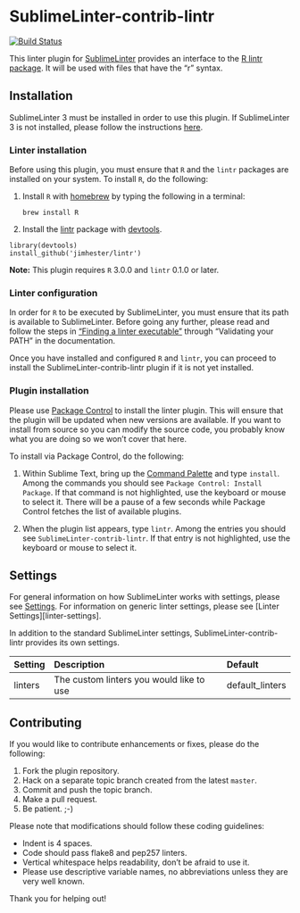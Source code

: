 SublimeLinter-contrib-lintr
================================

[![Build Status](https://travis-ci.org/jimhester/SublimeLinter-contrib-lintr.svg?branch=master)](https://travis-ci.org/jimhester/SublimeLinter-contrib-lintr)

This linter plugin for [SublimeLinter][docs] provides an interface to the [R lintr package](https://github.com/jimhester/lintr). It will be used with files that have the “r” syntax.

## Installation
SublimeLinter 3 must be installed in order to use this plugin. If SublimeLinter 3 is not installed, please follow the instructions [here][installation].

### Linter installation
Before using this plugin, you must ensure that `R` and the `lintr` packages are installed on your system. To install `R`, do the following:

1. Install `R` with [homebrew](https://github.com/Homebrew/homebrew) by typing the following in a terminal:
   ```
   brew install R
   ```
 2. Install the [lintr](https://github.com/jimhester/lintr) package with [devtools](https://github.com/hadley/devtools).
   ```
   library(devtools)
   install_github('jimhester/lintr')
   ```

**Note:** This plugin requires `R` 3.0.0 and `lintr` 0.1.0 or later.

### Linter configuration
In order for `R` to be executed by SublimeLinter, you must ensure that its path is available to SublimeLinter. Before going any further, please read and follow the steps in [“Finding a linter executable”](http://sublimelinter.readthedocs.org/en/latest/troubleshooting.html#finding-a-linter-executable) through “Validating your PATH” in the documentation.

Once you have installed and configured `R` and `lintr`, you can proceed to install the SublimeLinter-contrib-lintr plugin if it is not yet installed.

### Plugin installation
Please use [Package Control][pc] to install the linter plugin. This will ensure that the plugin will be updated when new versions are available. If you want to install from source so you can modify the source code, you probably know what you are doing so we won’t cover that here.

To install via Package Control, do the following:

1. Within Sublime Text, bring up the [Command Palette][cmd] and type `install`. Among the commands you should see `Package Control: Install Package`. If that command is not highlighted, use the keyboard or mouse to select it. There will be a pause of a few seconds while Package Control fetches the list of available plugins.

1. When the plugin list appears, type `lintr`. Among the entries you should see `SublimeLinter-contrib-lintr`. If that entry is not highlighted, use the keyboard or mouse to select it.

## Settings
For general information on how SublimeLinter works with settings, please see [Settings][settings]. For information on generic linter settings, please see [Linter Settings][linter-settings].

In addition to the standard SublimeLinter settings, SublimeLinter-contrib-lintr provides its own settings.

|Setting|Description|Default|
|:------|:----------|:------|
|linters|The custom linters you would like to use|default_linters|

## Contributing
If you would like to contribute enhancements or fixes, please do the following:

1. Fork the plugin repository.
1. Hack on a separate topic branch created from the latest `master`.
1. Commit and push the topic branch.
1. Make a pull request.
1. Be patient.  ;-)

Please note that modifications should follow these coding guidelines:

- Indent is 4 spaces.
- Code should pass flake8 and pep257 linters.
- Vertical whitespace helps readability, don’t be afraid to use it.
- Please use descriptive variable names, no abbreviations unless they are very well known.

Thank you for helping out!

[docs]: http://sublimelinter.readthedocs.org
[installation]: http://sublimelinter.readthedocs.org/en/latest/installation.html
[locating-executables]: http://sublimelinter.readthedocs.org/en/latest/usage.html#how-linter-executables-are-located
[pc]: https://sublime.wbond.net/installation
[cmd]: http://docs.sublimetext.info/en/sublime-text-3/extensibility/command_palette.html
[settings]: http://sublimelinter.readthedocs.org/en/latest/settings.html
